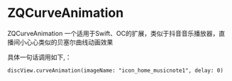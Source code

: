 # ZQCurveAnimation
ZQCurveAnimation 一个适用于Swift、OC的扩展，类似于抖音音乐播放器，直播间小心心类似的贝塞尔曲线动画效果

具体一句话调用如下,：
```
discView.curveAnimation(imageName: "icon_home_musicnote1", delay: 0)
```
